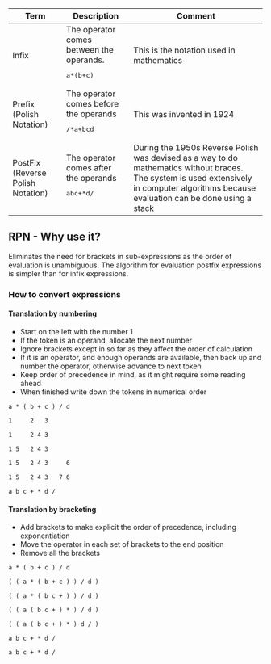 
| Term                              | Description                                                 | Comment                                                                                                                                                                                   |
| --------------------------------- | ----------------------------------------------------------- | ----------------------------------------------------------------------------------------------------------------------------------------------------------------------------------------- |
| Infix                             | The operator comes between the operands. <pre>a*(b+c)</pre> | This is the notation used in mathematics                                                                                                                                                  |
| Prefix (Polish Notation)          | The operator comes before the operands <pre>/*a+bcd</pre>   | This was invented in 1924                                                                                                                                                                 |
| PostFix (Reverse Polish Notation) | The operator comes after the operands <pre>abc+*d/</pre>    | During the 1950s Reverse Polish was devised as a way to do mathematics without braces. The system is used extensively in computer algorithms because evaluation can be done using a stack |
 

## RPN - Why use it?
Eliminates the need for brackets in sub-expressions as the order of evaluation is unambiguous. The algorithm for evaluation postfix expressions is simpler than for infix expressions.

### How to convert expressions

#### Translation by numbering
- Start on the left with the number 1
- If the token is an operand, allocate the next number
- Ignore brackets except in so far as they affect the order of calculation
- If it is an operator, and enough operands are available, then back up and number the operator, otherwise advance to next token
- Keep order of precedence in mind, as it might require some reading ahead
- When finished write down the tokens in numerical order

```
a * ( b + c ) / d

1     2   3

1     2 4 3

1 5   2 4 3

1 5   2 4 3     6

1 5   2 4 3   7 6

a b c + * d /
```

#### Translation by bracketing
- Add brackets to make explicit the order of precedence, including exponentiation
- Move the operator in each set of brackets to the end position
- Remove all the brackets

```
a * ( b + c ) / d

( ( a * ( b + c ) ) / d )

( ( a * ( b c + ) ) / d )

( ( a ( b c + ) * ) / d )

( ( a ( b c + ) * ) d / )

a b c + * d /

a b c + * d /
```

